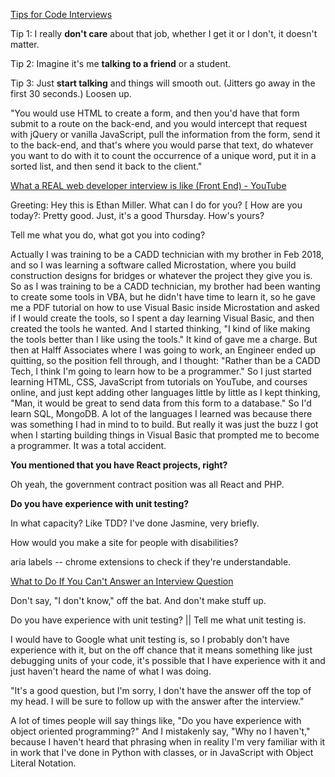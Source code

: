 [Tips for Code Interviews](https://www.youtube.com/watch?v=kTD0xuq00-k&list=PLYAz1Lwo4O58ygbcE_ZlIrkSW11UqrDtM&index=17&t=0s)

Tip 1: I really **don't care** about that job, whether I get it or I don't, it doesn't matter.

Tip 2: Imagine it's me **talking to a friend** or a student.

Tip 3: Just **start talking** and things will smooth out. (Jitters go away in the first 30 seconds.) Loosen up.

"You would use HTML to create a form, and then you'd have that form submit to a route on the back-end, and you would intercept that request with jQuery or vanilla JavaScript, pull the information from the form, send it to the back-end, and that's where you would parse that text, do whatever you want to do with it to count the occurrence of a unique word, put it in a sorted list, and then send it back to the client."

[What a REAL web developer interview is like (Front End) - YouTube](https://www.youtube.com/watch?v=S6lwJ6Rixnc&list=PLYAz1Lwo4O58ygbcE_ZlIrkSW11UqrDtM&index=22&t=795s)

Greeting: Hey this is Ethan Miller. What can I do for you? [
How are you today?: Pretty good. Just, it's a good Thursday. How's yours?

Tell me what you do, what got you into coding?

Actually I was training to be a CADD technician with my brother in Feb 2018, and so I was learning a software called Microstation, where you build construction designs for bridges or whatever the project they give you is. So as I was training to be a CADD technician, my brother had been wanting to create some tools in VBA, but he didn't have time to learn it, so he gave me a PDF tutorial on how to use Visual Basic inside Microstation and asked if I would create the tools, so I spent a day learning Visual Basic, and then created the tools he wanted. And I started thinking, "I kind of like making the tools better than I like using the tools." It kind of gave me a charge. But then at Halff Associates where I was going to work, an Engineer ended up quitting, so the position fell through, and I thought: "Rather than be a CADD Tech, I think I'm going to learn how to be a programmer." So I just started learning HTML, CSS, JavaScript from tutorials on YouTube, and courses online, and just kept adding other languages little by little as I kept thinking, "Man, it would be great to send data from this form to a database." So I'd learn SQL, MongoDB. A lot of the languages I learned was because there was something I had in mind to to build. But really it was just the buzz I got when I starting building things in Visual Basic that prompted me to become a programmer. It was a total accident.

**You mentioned that you have React projects, right?**

Oh yeah, the government contract position was all React and PHP.

**Do you have experience with unit testing?**

In what capacity? Like TDD? I've done Jasmine, very briefly.

How would you make a site for people with disabilities?

aria labels -- chrome extensions to check if they're understandable.

[What to Do If You Can't Answer an Interview Question](https://www.popsugar.com/career/What-Do-You-Cant-Answer-Interview-Question-33925868)

Don't say, "I don't know," off the bat. And don't make stuff up.

Do you have experience with unit testing? || Tell me what unit testing is.

I would have to Google what unit testing is, so I probably don't have experience with it, but on the off chance that it means something like just debugging units of your code, it's possible that I have experience with it and just haven't heard the name of what I was doing.

"It's a good question, but I'm sorry, I don't have the answer off the top of my head. I will be sure to follow up with the answer after the interview."

A lot of times people will say things like, "Do you have experience with object oriented programming?" And I mistakenly say, "Why no I haven't," because I haven't heard that phrasing when in reality I'm very familiar with it in work that I've done in Python with classes, or in JavaScript with Object Literal Notation.